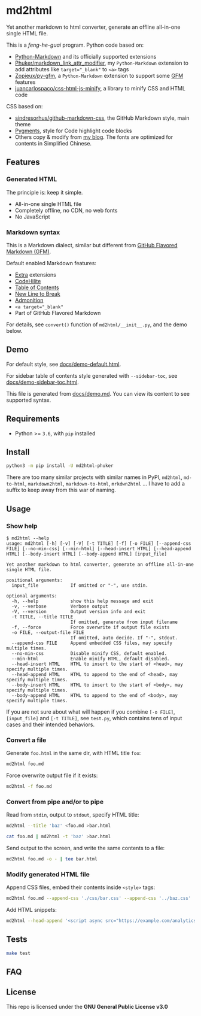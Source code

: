 # md2html

Yet another markdown to html converter, generate an offline all-in-one single HTML file.

This is a *feng-he-guai* program. Python code based on:

- [Python-Markdown](https://python-markdown.github.io/) and its officially supported extensions
- [Phuker/markdown_link_attr_modifier](https://github.com/Phuker/markdown_link_attr_modifier), my `Python-Markdown` extension to add attributes like `target="_blank"` to `<a>` tags
- [Zopieux/py-gfm](https://github.com/Zopieux/py-gfm), a `Python-Markdown` extension to support some [GFM](https://github.github.com/gfm/) features
- [juancarlospaco/css-html-js-minify](https://github.com/juancarlospaco/css-html-js-minify), a library to minify CSS and HTML code

CSS based on:

- [sindresorhus/github-markdown-css](https://github.com/sindresorhus/github-markdown-css), the GitHub Markdown style, main theme
- [Pygments](https://pygments.org/), style for Code highlight code blocks
- Others copy & modify from [my blog](https://phuker.github.io/). The fonts are optimized for contents in Simplified Chinese.

## Features

### Generated HTML

The principle is: keep it simple.

- All-in-one single HTML file
- Completely offline, no CDN, no web fonts
- No JavaScript

### Markdown syntax

This is a Markdown dialect, similar but different from [GitHub Flavored Markdown (GFM)](https://github.github.com/gfm/).

Default enabled Markdown features:

- [Extra](https://python-markdown.github.io/extensions/extra/) extensions
- [CodeHilite](https://python-markdown.github.io/extensions/code_hilite/)
- [Table of Contents](https://python-markdown.github.io/extensions/toc/)
- [New Line to Break](https://python-markdown.github.io/extensions/nl2br/)
- [Admonition](https://python-markdown.github.io/extensions/admonition/)
- `<a target="_blank"`
- Part of GitHub Flavored Markdown

For details, see `convert()` function of `md2html/__init__.py`, and the demo below.

## Demo

For default style, see [docs/demo-default.html](https://phuker.github.io/md2html/demo-default.html).

For sidebar table of contents style generated with `--sidebar-toc`, see [docs/demo-sidebar-toc.html](https://phuker.github.io/md2html/demo-sidebar-toc.html).

This file is generated from [docs/demo.md](./docs/demo.md). You can view its content to see supported syntax.

## Requirements

- Python >= `3.6`, with `pip` installed

## Install

```bash
python3 -m pip install -U md2html-phuker
```

There are too many similar projects with similar names in PyPI, `md2html`, `md-to-html`, `markdown2html`, `markdown-to-html`, `mrkdwn2html` ... I have to add a suffix to keep away from this war of naming.

## Usage

### Show help

```console
$ md2html --help
usage: md2html [-h] [-v] [-V] [-t TITLE] [-f] [-o FILE] [--append-css FILE] [--no-min-css] [--min-html] [--head-insert HTML] [--head-append HTML] [--body-insert HTML] [--body-append HTML] [input_file]

Yet another markdown to html converter, generate an offline all-in-one single HTML file.

positional arguments:
  input_file            If omitted or "-", use stdin.

optional arguments:
  -h, --help            show this help message and exit
  -v, --verbose         Verbose output
  -V, --version         Output version info and exit
  -t TITLE, --title TITLE
                        If omitted, generate from input filename
  -f, --force           Force overwrite if output file exists
  -o FILE, --output-file FILE
                        If omitted, auto decide. If "-", stdout.
  --append-css FILE     Append embedded CSS files, may specify multiple times.
  --no-min-css          Disable minify CSS, default enabled.
  --min-html            Enable minify HTML, default disabled.
  --head-insert HTML    HTML to insert to the start of <head>, may specify multiple times.
  --head-append HTML    HTML to append to the end of <head>, may specify multiple times.
  --body-insert HTML    HTML to insert to the start of <body>, may specify multiple times.
  --body-append HTML    HTML to append to the end of <body>, may specify multiple times.
```

If you are not sure about what will happen if you combine `[-o FILE]`, `[input_file]` and `[-t TITLE]`, see `test.py`, which contains tens of input cases and their intended behaviors.

### Convert a file

Generate `foo.html` in the same dir, with HTML title `foo`:

```bash
md2html foo.md
```

Force overwrite output file if it exists:

```bash
md2html -f foo.md
```

### Convert from pipe and/or to pipe

Read from `stdin`, output to `stdout`, specify HTML title:

```bash
md2html --title 'baz' <foo.md >bar.html

cat foo.md | md2html -t 'baz' >bar.html
```

Send output to the screen, and write the same contents to a file:

```bash
md2html foo.md -o - | tee bar.html
```

### Modify generated HTML file

Append CSS files, embed their contents inside `<style>` tags:

```bash
md2html foo.md --append-css './css/bar.css' --append-css '../baz.css'
```

Add HTML snippets:

```bash
md2html --head-append '<script async src="https://example.com/analytics.js"></script>' foo.md
```

## Tests

```bash
make test
```

## FAQ

## License

This repo is licensed under the **GNU General Public License v3.0**
